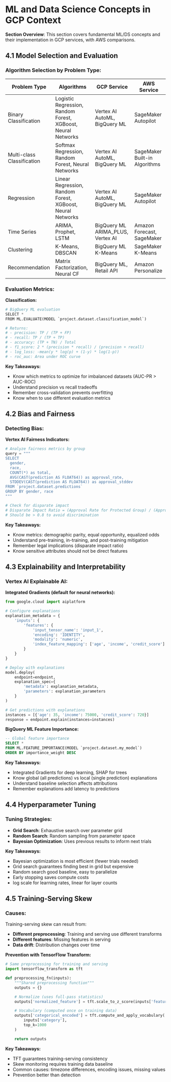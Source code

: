 # ML and Data Science Concepts in GCP Context

**Section Overview**: This section covers fundamental ML/DS concepts and their implementation in GCP services, with AWS comparisons.

## 4.1 Model Selection and Evaluation

### Algorithm Selection by Problem Type:

| Problem Type | Algorithms | GCP Service | AWS Service |
|--------------|------------|-------------|-------------|
| Binary Classification | Logistic Regression, Random Forest, XGBoost, Neural Networks | Vertex AI AutoML, BigQuery ML | SageMaker Autopilot |
| Multi-class Classification | Softmax Regression, Random Forest, Neural Networks | Vertex AI AutoML, BigQuery ML | SageMaker Built-in Algorithms |
| Regression | Linear Regression, Random Forest, XGBoost, Neural Networks | Vertex AI AutoML, BigQuery ML | SageMaker Autopilot |
| Time Series | ARIMA, Prophet, LSTM | BigQuery ML ARIMA_PLUS, Vertex AI | Amazon Forecast, SageMaker |
| Clustering | K-Means, DBSCAN | BigQuery ML K-Means | SageMaker K-Means |
| Recommendation | Matrix Factorization, Neural CF | BigQuery ML, Retail API | Amazon Personalize |

### Evaluation Metrics:

**Classification:**
```python
# BigQuery ML evaluation
SELECT *
FROM ML.EVALUATE(MODEL `project.dataset.classification_model`)

# Returns:
# - precision: TP / (TP + FP)
# - recall: TP / (TP + TP)
# - accuracy: (TP + TN) / Total
# - f1_score: 2 * (precision * recall) / (precision + recall)
# - log_loss: -mean(y * log(p) + (1-y) * log(1-p))
# - roc_auc: Area under ROC curve
```

**Key Takeaways:**

- Know which metrics to optimize for imbalanced datasets (AUC-PR > AUC-ROC)
- Understand precision vs recall tradeoffs
- Remember cross-validation prevents overfitting
- Know when to use different evaluation metrics

## 4.2 Bias and Fairness

### Detecting Bias:

**Vertex AI Fairness Indicators:**
```python
# Analyze fairness metrics by group
query = """
SELECT
  gender,
  race,
  COUNT(*) as total,
  AVG(CAST(prediction AS FLOAT64)) as approval_rate,
  STDDEV(CAST(prediction AS FLOAT64)) as approval_stddev
FROM `project.dataset.predictions`
GROUP BY gender, race
"""

# Check for disparate impact
# Disparate Impact Ratio = (Approval Rate for Protected Group) / (Approval Rate for Reference Group)
# Should be > 0.8 to avoid discrimination
```

**Key Takeaways:**

- Know metrics: demographic parity, equal opportunity, equalized odds
- Understand pre-training, in-training, and post-training mitigation
- Remember legal implications (disparate impact ratio)
- Know sensitive attributes should not be direct features

## 4.3 Explainability and Interpretability

### Vertex AI Explainable AI:

**Integrated Gradients (default for neural networks):**
```python
from google.cloud import aiplatform

# Configure explanations
explanation_metadata = {
    'inputs': {
        'features': {
            'input_tensor_name': 'input_1',
            'encoding': 'IDENTITY',
            'modality': 'numeric',
            'index_feature_mapping': ['age', 'income', 'credit_score']
        }
    }
}

# Deploy with explanations
model.deploy(
    endpoint=endpoint,
    explanation_spec={
        'metadata': explanation_metadata,
        'parameters': explanation_parameters
    }
)

# Get predictions with explanations
instances = [{'age': 35, 'income': 75000, 'credit_score': 720}]
response = endpoint.explain(instances=instances)
```

**BigQuery ML Feature Importance:**
```sql
-- Global feature importance
SELECT *
FROM ML.FEATURE_IMPORTANCE(MODEL `project.dataset.my_model`)
ORDER BY importance_weight DESC
```

**Key Takeaways:**

- Integrated Gradients for deep learning, SHAP for trees
- Know global (all predictions) vs local (single prediction) explanations
- Understand baseline selection affects attributions
- Remember explanations add latency to predictions

## 4.4 Hyperparameter Tuning

### Tuning Strategies:

- **Grid Search**: Exhaustive search over parameter grid
- **Random Search**: Random sampling from parameter space
- **Bayesian Optimization**: Uses previous results to inform next trials

**Key Takeaways:**

- Bayesian optimization is most efficient (fewer trials needed)
- Grid search guarantees finding best in grid but expensive
- Random search good baseline, easy to parallelize
- Early stopping saves compute costs
- log scale for learning rates, linear for layer counts

## 4.5 Training-Serving Skew

### Causes:

Training-serving skew can result from:

- **Different preprocessing**: Training and serving use different transforms
- **Different features**: Missing features in serving
- **Data drift**: Distribution changes over time

**Prevention with TensorFlow Transform:**
```python
# Same preprocessing for training and serving
import tensorflow_transform as tft

def preprocessing_fn(inputs):
    """Shared preprocessing function"""
    outputs = {}

    # Normalize (uses full-pass statistics)
    outputs['normalized_feature'] = tft.scale_to_z_score(inputs['feature'])

    # Vocabulary (computed once on training data)
    outputs['categorical_encoded'] = tft.compute_and_apply_vocabulary(
        inputs['category'],
        top_k=1000
    )

    return outputs
```

**Key Takeaways:**

- TFT guarantees training-serving consistency
- Skew monitoring requires training data baseline
- Common causes: timezone differences, encoding issues, missing values
- Prevention better than detection